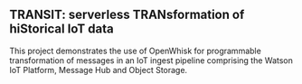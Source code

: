 ## TRANSIT: serverless TRANsformation of hiStorical IoT data

This project demonstrates the use of OpenWhisk for programmable transformation of messages in an  IoT ingest pipeline comprising the Watson IoT Platform, Message Hub and Object Storage. 

